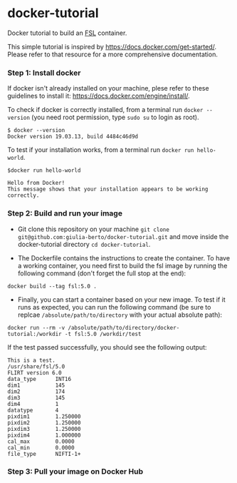 # docker-tutorial
Docker tutorial to build an [FSL](https://fsl.fmrib.ox.ac.uk/fsl/fslwiki) container.

This simple tutorial is inspired by https://docs.docker.com/get-started/. Please refer to that resource for a more comprehensive documentation.

### Step 1: Install docker

If docker isn't already installed on your machine, plese refer to these guidelines to install it: https://docs.docker.com/engine/install/.

To check if docker is correctly installed, from a terminal run ```docker --version``` (you need root permission, type ```sudo su``` to login as root).
```
$ docker --version
Docker version 19.03.13, build 4484c46d9d 
```
To test if your installation works, from a terminal run ```docker run hello-world```.
```
$docker run hello-world

Hello from Docker!
This message shows that your installation appears to be working correctly.
```

### Step 2: Build and run your image

* Git clone this repository on your machine ```git clone git@github.com:giulia-berto/docker-tutorial.git``` and move inside the docker-tutorial directory ```cd docker-tutorial```.

* The Dockerfile contains the instructions to create the container. To have a working container, you need first to build the fsl image by running the following command (don't forget the full stop at the end):
```
docker build --tag fsl:5.0 .
```
* Finally, you can start a container based on your new image. To test if it runs as expected, you can run the following command (be sure to replcae ```/absolute/path/to/directory``` with your actual absolute path):
```
docker run --rm -v /absolute/path/to/directory/docker-tutorial:/workdir -t fsl:5.0 /workdir/test
```
  If the test passed successfully, you should see the following output:
```
This is a test.
/usr/share/fsl/5.0
FLIRT version 6.0
data_type      INT16
dim1           145
dim2           174
dim3           145
dim4           1
datatype       4
pixdim1        1.250000
pixdim2        1.250000
pixdim3        1.250000
pixdim4        1.000000
cal_max        0.0000
cal_min        0.0000
file_type      NIFTI-1+
```

### Step 3: Pull your image on Docker Hub
